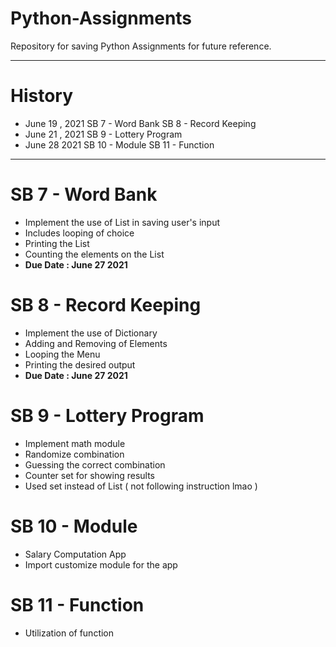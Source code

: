 # Python-Assignments
Repository for saving Python Assignments for future reference.

----------------------------------------------------

# History 

- June 19 , 2021 
  SB 7 - Word Bank
  SB 8 - Record Keeping
- June 21 , 2021
  SB 9 - Lottery Program 
- June 28 2021
  SB 10 - Module
  SB 11 - Function

---------------------------------------------------


# SB 7 - Word Bank
- Implement the use of List in saving user's input
- Includes looping of choice
- Printing the List
- Counting the elements on the List
- **Due Date : June 27 2021**
# SB 8 - Record Keeping 
- Implement the use of Dictionary
- Adding and Removing of Elements
- Looping the Menu
- Printing the desired output
- **Due Date : June 27 2021**
# SB 9 - Lottery Program
- Implement math module
- Randomize combination
- Guessing the correct combination
- Counter set for showing results
- Used set instead of List ( not following instruction lmao )
# SB 10 - Module
- Salary Computation App
- Import customize module for the app 
# SB 11 - Function
- Utilization of function
